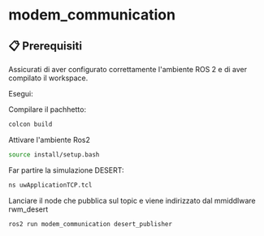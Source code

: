 # modem_communication
## 📋 Prerequisiti

Assicurati di aver configurato correttamente l'ambiente ROS 2 e di aver compilato il workspace.

Esegui:

Compilare il pachhetto:
```bash
colcon build
```

Attivare l'ambiente Ros2
```bash
source install/setup.bash
```

Far partire la simulazione DESERT:
```bash
ns uwApplicationTCP.tcl
```

Lanciare il node che pubblica sul topic e viene indirizzato dal mmiddlware rwm_desert

```bash
ros2 run modem_communication desert_publisher 
```
